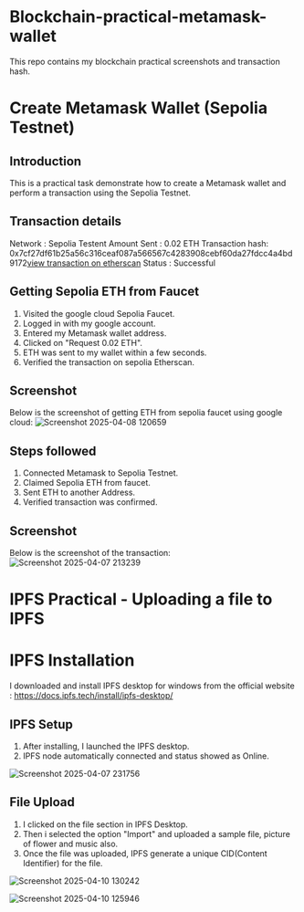 
# Blockchain-practical-metamask-wallet
This repo contains my blockchain practical screenshots and transaction hash.
# Create Metamask Wallet (Sepolia Testnet)

## Introduction 
This is a practical task demonstrate how to create a Metamask wallet and perform a transaction using the Sepolia Testnet.

## Transaction details
Network : Sepolia Testent
Amount Sent : 0.02 ETH
Transaction hash: 0x7cf27df61b25a56c316ceaf087a566567c4283908cebf60da27fdcc4a4bd9172[view transaction on etherscan](https://sepolia.etherscan.io/tx/0x7cf27df61b25a56c316ceaf087a566567c4283908cebf60da27fdcc4a4bd9172)
Status : Successful

## Getting Sepolia ETH from Faucet
1) Visited the google cloud Sepolia Faucet.
2) Logged in with my google account.
3) Entered my Metamask wallet address.
4) Clicked on "Request 0.02 ETH".
5) ETH was sent to my wallet within a few seconds.
6) Verified the transaction on sepolia Etherscan.

## Screenshot
Below is the screenshot of getting ETH from sepolia faucet using google cloud:
![Screenshot 2025-04-08 120659](https://github.com/user-attachments/assets/7e7eea2d-eb4d-46b6-b2dc-7764c9c1e01c)

## Steps followed
1. Connected Metamask to Sepolia Testnet.
2. Claimed Sepolia ETH from faucet.
3. Sent ETH to another Address.
4. Verified transaction was confirmed.

## Screenshot
Below is the screenshot of the transaction:
![Screenshot 2025-04-07 213239](https://github.com/user-attachments/assets/8f53c1eb-52cf-471e-9db2-0eabbe089740)


# IPFS Practical - Uploading a file to IPFS
# IPFS Installation
I downloaded and install IPFS desktop for windows from the official website :
https://docs.ipfs.tech/install/ipfs-desktop/

## IPFS Setup
1) After installing, I launched the IPFS desktop.
2) IPFS node automatically connected and status showed as Online.

![Screenshot 2025-04-07 231756](https://github.com/user-attachments/assets/ea26e2be-042a-4718-aeea-efcce3058241)


## File Upload
1) I clicked on the file section in IPFS Desktop.
2) Then i selected the option "Import" and uploaded a sample file, picture of flower and music also.
3) Once the file was uploaded, IPFS generate a unique CID(Content Identifier) for the file.

![Screenshot 2025-04-10 130242](https://github.com/user-attachments/assets/d9b81626-3b4e-4eb6-8d9d-581fd2cb6221)


![Screenshot 2025-04-10 125946](https://github.com/user-attachments/assets/fa3b9104-c34f-4fcf-962e-642e8cef45c1)








